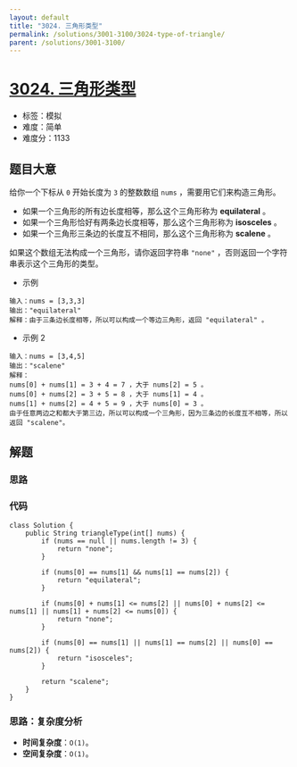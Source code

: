 ```yaml
---
layout: default
title: "3024. 三角形类型"
permalink: /solutions/3001-3100/3024-type-of-triangle/
parent: /solutions/3001-3100/
---
```


# [3024. 三角形类型](https://leetcode.cn/problems/type-of-triangle/description/)

- 标签：模拟
- 难度：简单
- 难度分：1133

## 题目大意

给你一个下标从 `0` 开始长度为 `3` 的整数数组 `nums` ，需要用它们来构造三角形。

- 如果一个三角形的所有边长度相等，那么这个三角形称为 **equilateral** 。
- 如果一个三角形恰好有两条边长度相等，那么这个三角形称为 **isosceles** 。
- 如果一个三角形三条边的长度互不相同，那么这个三角形称为 **scalene** 。

如果这个数组无法构成一个三角形，请你返回字符串 `"none"` ，否则返回一个字符串表示这个三角形的类型。

- 示例

```
输入：nums = [3,3,3]
输出："equilateral"
解释：由于三条边长度相等，所以可以构成一个等边三角形，返回 "equilateral" 。
```

- 示例 2

```
输入：nums = [3,4,5]
输出："scalene"
解释：
nums[0] + nums[1] = 3 + 4 = 7 ，大于 nums[2] = 5 。
nums[0] + nums[2] = 3 + 5 = 8 ，大于 nums[1] = 4 。
nums[1] + nums[2] = 4 + 5 = 9 ，大于 nums[0] = 3 。
由于任意两边之和都大于第三边，所以可以构成一个三角形，因为三条边的长度互不相等，所以返回 "scalene"。
```

## 解题

### 思路

### 代码

```java[]
class Solution {
    public String triangleType(int[] nums) {
        if (nums == null || nums.length != 3) {
            return "none";
        }

        if (nums[0] == nums[1] && nums[1] == nums[2]) {
            return "equilateral";
        }

        if (nums[0] + nums[1] <= nums[2] || nums[0] + nums[2] <= nums[1] || nums[1] + nums[2] <= nums[0]) {
            return "none";
        }

        if (nums[0] == nums[1] || nums[1] == nums[2] || nums[0] == nums[2]) {
            return "isosceles";
        }

        return "scalene";
    }
}
```

### 思路：复杂度分析

- **时间复杂度**：`O(1)`。
- **空间复杂度**：`O(1)`。
